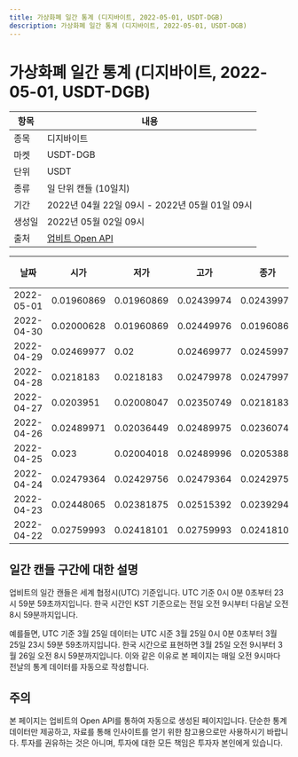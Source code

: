 ```yaml
---
title: 가상화폐 일간 통계 (디지바이트, 2022-05-01, USDT-DGB)
description: 가상화폐 일간 통계 (디지바이트, 2022-05-01, USDT-DGB)
---
```



가상화폐 일간 통계 (디지바이트, 2022-05-01, USDT-DGB)
===

|항목|내용|
|--|--|
|종목|디지바이트|
|마켓|USDT-DGB|
|단위|USDT|
|종류|일 단위 캔들 (10일치)|
|기간|2022년 04월 22일 09시 - 2022년 05월 01일 09시|
|생성일|2022년 05월 02일 09시|
|출처|[업비트 Open API](https://docs.upbit.com)|


|날짜|시가|저가|고가|종가|비고|
|--|--|--|--|--|--|
|2022-05-01|0.01960869|0.01960869|0.02439974|0.02439974|    |
|2022-04-30|0.02000628|0.01960869|0.02449976|0.01960869|    |
|2022-04-29|0.02469977|0.02|0.02469977|0.02459976|    |
|2022-04-28|0.0218183|0.0218183|0.02479978|0.02479978|    |
|2022-04-27|0.0203951|0.02008047|0.02350749|0.0218183|    |
|2022-04-26|0.02489971|0.02036449|0.02489975|0.02360749|    |
|2022-04-25|0.023|0.02004018|0.02489996|0.02053888|    |
|2022-04-24|0.02479364|0.02429756|0.02479364|0.02429756|    |
|2022-04-23|0.02448065|0.02381875|0.02515392|0.02392946|    |
|2022-04-22|0.02759993|0.02418101|0.02759993|0.02418101|    |


일간 캔들 구간에 대한 설명
---


업비트의 일간 캔들은 세계 협정시(UTC) 기준입니다. 
UTC 기준 0시 0분 0초부터 23시 59분 59초까지입니다. 
한국 시간인 KST 기준으로는 전일 오전 9시부터 다음날 오전 8시 59분까지입니다. 


예를들면, UTC 기준 3월 25일 데이터는 UTC 시준 3월 25일 0시 0분 0초부터 3월 25일 23시 59분 59초까지입니다. 
한국 시간으로 표현하면 3월 25일 오전 9시부터 3월 26일 오전 8시 59분까지입니다. 
이와 같은 이유로 본 페이지는 매일 오전 9시마다 전날의 통계 데이터를 자동으로 작성합니다. 


주의
---


본 페이지는 업비트의 Open API를 통하여 자동으로 생성된 페이지입니다. 
단순한 통계 데이터만 제공하고, 자료를 통해 인사이트를 얻기 위한 참고용으로만 사용하시기 바랍니다. 
투자를 권유하는 것은 아니며, 투자에 대한 모든 책임은 투자자 본인에게 있습니다. 
